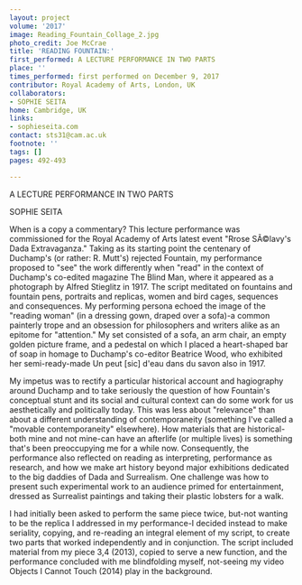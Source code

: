 ```yaml
---
layout: project
volume: '2017'
image: Reading_Fountain_Collage_2.jpg
photo_credit: Joe McCrae
title: 'READING FOUNTAIN:'
first_performed: A LECTURE PERFORMANCE IN TWO PARTS
place: ''
times_performed: first performed on December 9, 2017
contributor: Royal Academy of Arts, London, UK
collaborators:
- SOPHIE SEITA
home: Cambridge, UK
links:
- sophieseita.com
contact: sts31@cam.ac.uk
footnote: ''
tags: []
pages: 492-493

---
```


 
A LECTURE PERFORMANCE IN TWO PARTS

SOPHIE SEITA

When is a copy a commentary? This lecture performance was commissioned for the Royal Academy of Arts latest event "Rrose SÃ©lavy's Dada Extravaganza." Taking as its starting point the centenary of Duchamp's (or rather: R. Mutt's) rejected Fountain, my performance proposed to "see" the work differently when "read" in the context of Duchamp's co-edited magazine The Blind Man, where it appeared as a photograph by Alfred Stieglitz in 1917. The script meditated on fountains and fountain pens, portraits and replicas, women and bird cages, sequences and consequences. My performing persona echoed the image of the "reading woman" (in a dressing gown, draped over a sofa)-a common painterly trope and an obsession for philosophers and writers alike as an epitome for "attention." My set consisted of a sofa, an arm chair, an empty golden picture frame, and a pedestal on which I placed a heart-shaped bar of soap in homage to Duchamp's co-editor Beatrice Wood, who exhibited her semi-ready-made Un peut [sic] d'eau dans du savon also in 1917.

My impetus was to rectify a particular historical account and hagiography around Duchamp and to take seriously the question of how Fountain's conceptual stunt and its social and cultural context can do some work for us aesthetically and politically today. This was less about "relevance" than about a different understanding of contemporaneity (something I've called a "movable contemporaneity" elsewhere). How materials that are historical-both mine and not mine-can have an afterlife (or multiple lives) is something that's been preoccupying me for a while now. Consequently, the performance also reflected on reading as interpreting, performance as research, and how we make art history beyond major exhibitions dedicated to the big daddies of Dada and Surrealism. One challenge was how to present such experimental work to an audience primed for entertainment, dressed as Surrealist paintings and taking their plastic lobsters for a walk.

I had initially been asked to perform the same piece twice, but-not wanting to be the replica I addressed in my performance-I decided instead to make seriality, copying, and re-reading an integral element of my script, to create two parts that worked independently and in conjunction. The script included material from my piece 3,4 (2013), copied to serve a new function, and the performance concluded with me blindfolding myself, not-seeing my video Objects I Cannot Touch (2014) play in the background.
